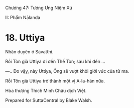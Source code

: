  

Chương 47: Tương Ưng Niệm Xứ

II: Phẩm Nālanda

# 18\. Uttiya

Nhân duyên ở Sāvatthi.

Rồi Tôn giả Uttiya đi đến Thế Tôn; sau khi đến …

—.. Do vậy, này Uttiya, Ông sẽ vượt khỏi giới vức của tử ma.

Rồi Tôn giả Uttiya trở thành một vị A-la-hán nữa.

Hòa thượng Thích Minh Châu dịch Việt.

Prepared for SuttaCentral by Blake Walsh.